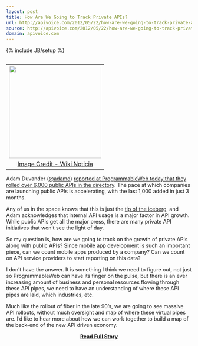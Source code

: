 ```yaml
---
layout: post
title: How Are We Going to Track Private APIs?
url: http://apivoice.com/2012/05/22/how-are-we-going-to-track-private-apis/
source: http://apivoice.com/2012/05/22/how-are-we-going-to-track-private-apis/
domain: apivoice.com
---
```

{% include JB/setup %}<p><table cellpadding="3" align="right">
<tbody>
<tr>
<td align="center"><a href="http://en.wikinoticia.com/Technology/internet/97495-world-map-of-submarine-cables-this-is-the-internet-backbone" target="_blank"><img src="http://kinlane-productions.s3.amazonaws.com/fiber-cable-map.jpeg" alt="" width="250" /></a></td>
</tr>
<tr>
<td align="center"><a href="http://en.wikinoticia.com/Technology/internet/97495-world-map-of-submarine-cables-this-is-the-internet-backbone" target="_blank">Image Credit - Wiki Noticia</a></td>
</tr>
</tbody>
</table>
<p>Adam Duvander (<a href="/admin/blog/Adam Duvander">@adamd</a>)&nbsp;<a title="reported at ProgrammableWeb today that they rolled over 6,000 public APIs in the directory" href="http://blog.programmableweb.com/2012/05/22/6000-apis-its-business-its-social-and-its-happening-quickly/">reported at ProgrammableWeb today that they rolled over 6,000 public APIs in the directory</a>.  The pace at which companies are launching public APIs is accelerating, with the last 1,000 added in just 3 months.</p>
<p>Any of us in the space knows that this is just the <a title="tip of the iceberg" href="http://blog.programmableweb.com/2011/11/03/private-api/">tip of the iceberg</a>, and Adam acknowledges that internal API usage is a major factor in API growth.  While public APIs get all the major press, there are many private API initiatives that won&rsquo;t see the light of day.</p>
<p>So my question is, how are we going to track on the growth of private APIs along with public APIs?  Since mobile app development is such an important piece, can we count mobile apps produced by a company?  Can we count on API service providers to start reporting on this data?</p>
<p>I don&rsquo;t have the answer.  It is something I think we need to figure out, not just so ProgrammableWeb can have its finger on the pulse, but there is an ever increasing amount of business and personal resources flowing through these API pipes, we need to have an understanding of where these API pipes are laid, which industries, etc.</p>
<p>Much like the rollout of fiber in the late 90&rsquo;s, we are going to see massive API rollouts, without much oversight and map of where these virtual pipes are.  I&rsquo;d like to hear more about how we can work together to build a map of the back-end of the new API driven economy.</p></p>
<center><p><a href="http://apivoice.com/2012/05/22/how-are-we-going-to-track-private-apis/" style='padding:25px; font-sze:18px; font-weight: bold;'>Read Full Story</a></p></center>
